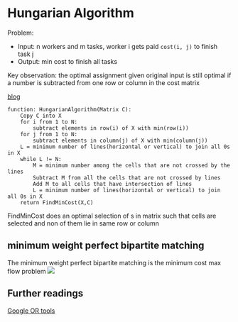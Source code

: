 Hungarian Algorithm
===

Problem:

* Input: n workers and m tasks, worker i gets paid `cost(i, j)` to finish task j
* Output: min cost to finish all tasks

Key observation: the optimal assignment given original input is still optimal
if a number is subtracted from one row or column in the cost matrix

[blog](https://www.hackerearth.com/fr/practice/algorithms/graphs/minimum-cost-maximum-flow/tutorial/)
```
function: HungarianAlgorithm(Matrix C):
    Copy C into X
    for i from 1 to N:
        subtract elements in row(i) of X with min(row(i))
    for j from 1 to N:
        subtract elements in column(j) of X with min(column(j))
    L = minimum number of lines(horizontal or vertical) to join all 0s in X
    while L != N:
        M = minimum number among the cells that are not crossed by the lines
        Subtract M from all the cells that are not crossed by lines
        Add M to all cells that have intersection of lines
        L = minimum number of lines(horizontal or vertical) to join all 0s in X
    return FindMinCost(X,C)
```
FindMinCost does an optimal selection of s in matrix  such that  cells are selected and non of them lie in same row or column


minimum weight perfect bipartite matching
---
The minimum weight perfect bipartite matching is the minimum cost max flow problem
![](https://upload.wikimedia.org/wikipedia/commons/thumb/4/48/Minimum_weight_bipartite_matching.pdf/page1-330px-Minimum_weight_bipartite_matching.pdf.jpg)

Further readings
---
[Google OR tools](https://developers.google.com/optimization/assignment/simple_assignment)



